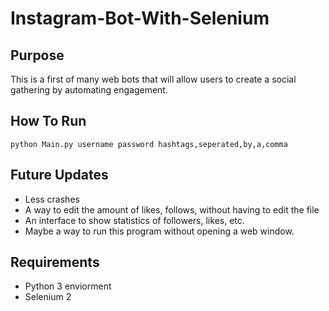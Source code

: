 # Instagram-Bot-With-Selenium
## Purpose
This is a first of many web bots that will allow users to create a social gathering by automating engagement.
## How To Run
```
python Main.py username password hashtags,seperated,by,a,comma
```
## Future Updates
- Less crashes
- A way to edit the amount of likes, follows, without having to edit the file
- An interface to show statistics of followers, likes, etc.
- Maybe a way to run this program without opening a web window.
## Requirements
- Python 3 enviorment
- Selenium 2
